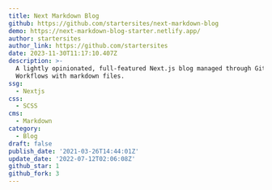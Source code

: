```yaml
---
title: Next Markdown Blog
github: https://github.com/startersites/next-markdown-blog
demo: https://next-markdown-blog-starter.netlify.app/
author: startersites
author_link: https://github.com/startersites
date: 2023-11-30T11:17:10.407Z
description: >-
  A lightly opinionated, full-featured Next.js blog managed through Git
  Workflows with markdown files.
ssg:
  - Nextjs
css:
  - SCSS
cms:
  - Markdown
category:
  - Blog
draft: false
publish_date: '2021-03-26T14:44:01Z'
update_date: '2022-07-12T02:06:08Z'
github_star: 1
github_fork: 3
---
```

